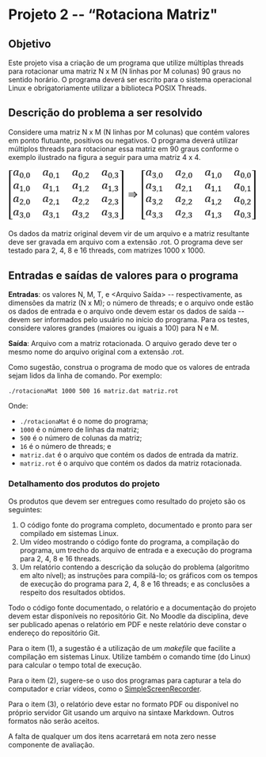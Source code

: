 # Projeto 2 -- “Rotaciona Matriz"
## Objetivo
Este projeto visa a criação de um programa que utilize múltiplas threads para rotacionar uma matriz N x M (N linhas por M colunas) 90 graus no sentido horário. O programa deverá ser escrito para o sistema operacional Linux e obrigatoriamente utilizar a biblioteca POSIX Threads.

## Descrição do problema a ser resolvido
Considere uma matriz N x M (N linhas por M colunas) que contém valores em ponto flutuante, positivos ou negativos. O programa deverá utilizar múltiplos threads para rotacionar essa matriz em 90 graus conforme o exemplo ilustrado na figura a seguir para uma matriz 4 x 4.

![Rotação da Matriz](/figuras/RotacionaMatriz.png)


Os dados da matriz original devem vir de um arquivo e a matriz resultante deve ser gravada em arquivo com a extensão .rot.
O programa deve ser testado para 2, 4, 8 e 16 threads, com matrizes 1000 x 1000.

## Entradas e saídas de valores para o programa
**Entradas**: os valores N, M, T, <Arquivo Entrada> e <Arquivo Saída>  -- respectivamente, as dimensões da matriz (N x M); o número de threads; e o arquivo onde estão os dados de entrada e o arquivo onde devem estar os dados de saída -- devem ser informados pelo usuário no início do programa. Para os testes, considere valores grandes (maiores ou iguais a 100) para N e M.

**Saída**: Arquivo com a matriz rotacionada. O arquivo gerado deve ter o mesmo nome do arquivo original com a extensão .rot.

Como sugestão, construa o programa de modo que os valores de entrada sejam lidos da linha de comando. Por exemplo:

```shell
./rotacionaMat 1000 500 16 matriz.dat matriz.rot
```

Onde:
*	`./rotacionaMat` é o nome do programa; 
*	`1000` é o número de linhas da matriz;  
*	`500` é o número de colunas da matriz;
*	`16` é o número de threads; e 
*	`matriz.dat` é o arquivo que contém os dados de entrada da matriz.
*	`matriz.rot` é o arquivo que contém os dados da matriz rotacionada.


### Detalhamento dos produtos do projeto
Os produtos que devem ser entregues como resultado do projeto são os seguintes:

1. O código fonte do programa completo, documentado e pronto para ser compilado em sistemas Linux.
2. Um vídeo mostrando o código fonte do programa, a compilação do programa, um trecho do arquivo de entrada e a execução do programa para 2, 4, 8 e 16 threads.
3. Um relatório contendo a descrição da solução do problema (algoritmo em alto nível); as instruções para compilá-lo; os gráficos com os tempos de execução do programa para 2, 4, 8 e 16 threads; e as conclusões a respeito dos resultados obtidos.

Todo o código fonte documentado, o relatório e a documentação do projeto devem estar disponíveis no repositório Git. No Moodle da disciplina, deve ser publicado apenas o relatório em PDF e neste relatório deve constar o endereço do repositório Git.

Para o item (1), a sugestão é a utilização de um _makefile_ que facilite a compilação em sistemas Linux. Utilize também o comando time (do Linux) para calcular o tempo total de execução.

Para o item (2), sugere-se o uso dos programas para capturar a tela do computador e criar vídeos, como o [SimpleScreenRecorder](http://www.maartenbaert.be/simplescreenrecorder).

Para o item (3), o relatório deve estar no formato PDF ou disponível no próprio servidor Git usando um arquivo na sintaxe Markdown. Outros formatos não serão aceitos.

A falta de qualquer um dos itens acarretará em nota zero nesse componente de avaliação.

